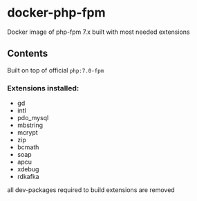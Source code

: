 # docker-php-fpm

Docker image of php-fpm 7.x built with most needed extensions

## Contents

Built on top of official `php:7.0-fpm`

### Extensions installed:

- gd
- intl
- pdo_mysql
- mbstring
- mcrypt
- zip
- bcmath
- soap
- apcu
- xdebug
- rdkafka

all dev-packages required to build extensions are removed
